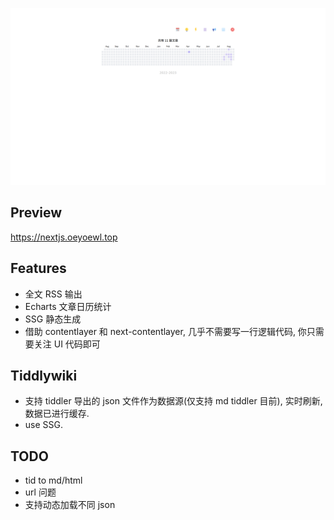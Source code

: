 ![next-mdx](./public/next-mdx.png)

## Preview

https://nextjs.oeyoewl.top

## Features

- 全文 RSS 输出
- Echarts 文章日历统计
- SSG 静态生成
- 借助 contentlayer 和 next-contentlayer, 几乎不需要写一行逻辑代码, 你只需要关注 UI 代码即可

## Tiddlywiki

- 支持 tiddler 导出的 json 文件作为数据源(仅支持 md tiddler 目前), 实时刷新, 数据已进行缓存.
- use SSG.

## TODO

- tid to md/html
- url 问题
- 支持动态加载不同 json
